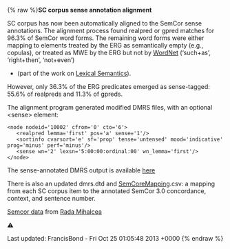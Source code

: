 {% raw %}**SC corpus sense annotation alignment**

SC corpus has now been automatically aligned to the SemCor sense
annotations. The alignment process found realpred or gpred matches for
96.3% of SemCor word forms. The remaining word forms were either mapping
to elements treated by the ERG as semantically empty (e.g., copulas), or
treated as MWE by the ERG but not by [WordNet](/WordNet) (‘such+as’,
‘right+then’, ‘not+even’)

- (part of the work on [Lexical Semantics](LexsemTop)).

However, only 36.3% of the ERG predicates emerged as sense-tagged: 55.6%
of realpreds and 11.3% of gpreds.

The alignment program generated modified DMRS files, with an optional
&lt;sense&gt; element:

    <node nodeid='10002' cfrom='0' cto='6'>
       <realpred lemma='first' pos='a' sense='1'/>
       <sortinfo cvarsort='e' sf='prop' tense='untensed' mood='indicative' prog='minus' perf='minus'/>
       <sense wn='2' lexsn='5:00:00:ordinal:00' wn_lemma='first'/>
    </node>

The sense-annotated DMRS output is available
[here](https://sites.google.com/site/zpozen/clms-thesis)

There is also an updated dmrs.dtd and
[SemCoreMapping](/SemCoreMapping).csv: a mapping from each SC corpus
item to the annotated SemCor 3.0 concordance, context, and sentence
number.

[Semcor
data](http://lit.csci.unt.edu/~rada/downloads/semcor/semcor3.0.tar.gz)
from [Rada Mihalcea](http://www.cse.unt.edu/~rada/downloads.html)

:warning:

Last updated: FrancisBond - Fri Oct 25 01:05:48 2013 +0000
{% endraw %}